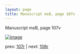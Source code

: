 ```yaml
---
layout: page
title: Manuscript msB, page 107v
---
```


Manuscript msB, page 107v

[![image](http://www.homermultitext.org/iipsrv?OBJ=IIP,1.0&FIF=/project/homer/pyramidal/deepzoom/hmt/vbbifolio/v1/vb_107v_108r.tif&WID=100&CVT=JPEG)](http://www.homermultitext.org/ict2/?urn=urn:cite2:hmt:vbbifolio.v1:vb_107v_108r)

prev:  [107r](../107r) | next:  [108r](../108r)


